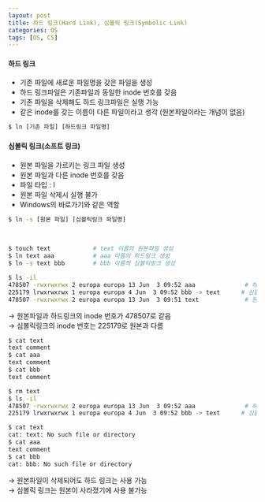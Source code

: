 ```yaml
---
layout: post
title: 하드 링크(Hard Link), 심볼릭 링크(Symbolic Link)
categories: OS
tags: [OS, CS]
---
```


#### 하드 링크
   - 기존 파일에 새로운 파일명을 갖은 파일을 생성
   - 하드 링크파일은 기존파일과 동일한 inode 번호를 갖음
   - 기존 파일을 삭제해도 하드 링크파일은 실행 가능
   - 같은 inode를 갖는 이름이 다른 파일이라고 생각 (원본파일이라는 개념이 없음)
```bash
$ ln [기존 파일] [하드링크 파일명]
```


#### 심볼릭 링크(소프트 링크)
   - 원본 파일을 가르키는 링크 파일 생성
   - 원본 파일과 다른 inode 번호를 갖음
   - 파일 타입 : l
   - 원본 파일 삭제시 실행 불가
   - Windows의 바로가기와 같은 역할
```bash
$ ln -s [원본 파일] [심볼릭링크 파일명]
```

<br>

```bash
$ touch text            # text 이름의 원본파일 생성
$ ln text aaa           # aaa 이름의 하드링크 생성
$ ln -s text bbb        # bbb 이름의 심볼릭링크 생성

$ ls -il
478507 -rwxrwxrwx 2 europa europa 13 Jun  3 09:52 aaa              # 하드 링크
225179 lrwxrwxrwx 1 europa europa 4 Jun  3 09:52 bbb -> text      # 심볼릭 링크
478507 -rwxrwxrwx 2 europa europa 13 Jun  3 09:51 text             # 원본
```
→ 원본파일과 하드링크의 inode 번호가 478507로 같음  
→ 심볼릭링크의 inode 번호는 225179로 원본과 다름

```bash
$ cat text
text comment
$ cat aaa
text comment
$ cat bbb
text comment

$ rm text
$ ls -il
478507 -rwxrwxrwx 2 europa europa 13 Jun  3 09:52 aaa              # 하드 링크
225179 lrwxrwxrwx 1 europa europa 4 Jun  3 09:52 bbb -> text      # 심볼릭 링크

$ cat text
cat: text: No such file or directory
$ cat aaa
text comment
$ cat bbb
cat: bbb: No such file or directory
```
→ 원본파일이 삭제되어도 하드 링크는 사용 가능  
→ 심볼릭 링크는 원본이 사라졌기에 사용 불가능

   